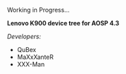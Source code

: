 Working in Progress...

<i class="icon-refresh"></i>**Lenovo K900 device tree for AOSP 4.3**

*Developers:*
* QuBex
* MaXxXanteR
* XXX-Man
